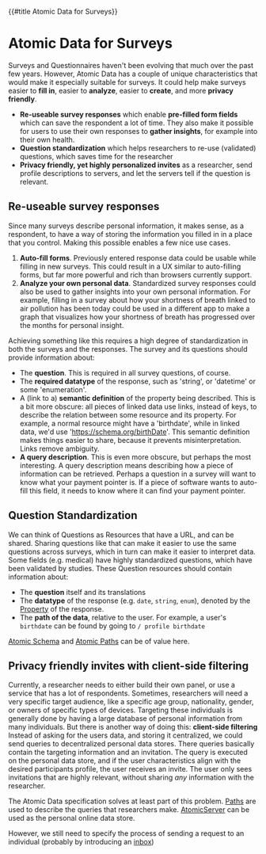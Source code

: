 {{#title Atomic Data for Surveys}}
# Atomic Data for Surveys

Surveys and Questionnaires haven't been evolving that much over the past few years.
However, Atomic Data has a couple of unique characteristics that would make it especially suitable for surveys.
It could help make surveys easier to **fill in**, easier to **analyze**, easier to **create**, and more **privacy friendly**.

- **Re-useable survey responses** which enable **pre-filled form fields** which can save the respondent a lot of time. They also make it possible for users to use their own responses to **gather insights**, for example into their own health.
- **Question standardization** which helps researchers to re-use (validated) questions, which saves time for the researcher
- **Privacy friendly, yet highly personalized invites** as a researcher, send profile descriptions to servers, and let the servers tell if the question is relevant.

## Re-useable survey responses

Since many surveys describe personal information, it makes sense, as a respondent, to have a way of storing the information you filled in in a place that you control.
Making this possible enables a few nice use cases.

1.  **Auto-fill forms**. Previously entered response data could be usable while filling in new surveys. This could result in a UX similar to auto-filling forms, but far more powerful and rich than browsers currently support.
2.  **Analyze your own personal data**. Standardized survey responses could also be used to gather insights into your own personal information. For example, filling in a survey about how your shortness of breath linked to air pollution has been today could be used in a different app to make a graph that visualizes how your shortness of breath has progressed over the months for personal insight.

Achieving something like this requires a high degree of standardization in both the surveys and the responses. The survey and its questions should provide information about:

- The **question**. This is required in all survey questions, of course.
- The **required datatype** of the response, such as 'string', or 'datetime' or some 'enumeration'.
- A (link to a) **semantic definition** of the property being described. This is a bit more obscure: all pieces of linked data use links, instead of keys, to describe the relation between some resource and its property. For example, a normal resource might have a 'birthdate', while in linked data, we'd use '<https://schema.org/birthDate>'. This semantic definition makes things easier to share, because it prevents misinterpretation. Links remove ambiguity.
- **A query description**. This is even more obscure, but perhaps the most interesting. A query description means describing how a piece of information can be retrieved. Perhaps a question in a survey will want to know what your payment pointer is. If a piece of software wants to auto-fill this field, it needs to know where it can find your payment pointer.

## Question Standardization

We can think of Questions as Resources that have a URL, and can be shared.
Sharing questions like that can make it easier to use the same questions across surveys, which in turn can make it easier to interpret data.
Some fields (e.g. medical) have highly standardized questions, which have been validated by studies.
These Question resources should contain information about:

- The **question** itself and its translations
- The **datatype** of the response (e.g. `date`, `string`, `enum`), denoted by the [Property](https://atomicdata.dev/classes/Property) of the response.
- The **path of the data**, relative to the user. For example, a user's `birthdate` can be found by going to `/ profile birthdate`

[Atomic Schema](../schema/intro.md) and [Atomic Paths](../core/paths.md) can be of value here.

## Privacy friendly invites with client-side filtering

Currently, a researcher needs to either build their own panel, or use a service that has a lot of respondents.
Sometimes, researchers will need a very specific target audience, like a specific age group, nationality, gender, or owners of specific types of devices.
Targeting these individuals is generally done by having a large database of personal information from many individuals.
But there is another way of doing this: **client-side filtering**
Instead of asking for the users data, and storing it centralized, we could send queries to decentralized personal data stores.
There queries basically contain the targeting information and an invitation.
The query is executed on the personal data store, and if the user characteristics align with the desired participants profile, the user receives an invite.
The user only sees invitations that are highly relevant, without sharing _any_ information with the researcher.

The Atomic Data specification solves at least part of this problem.
[Paths](../core/paths.md) are used to describe the queries that researchers make.
[AtomicServer](https://github.com/atomicdata-dev/atomic--rust/blob/master/server/README.md) can be used as the personal online data store.

However, we still need to specify the process of sending a request to an individual (probably by introducing an [inbox](https://github.com/ontola/atomic-data/issues/28))
